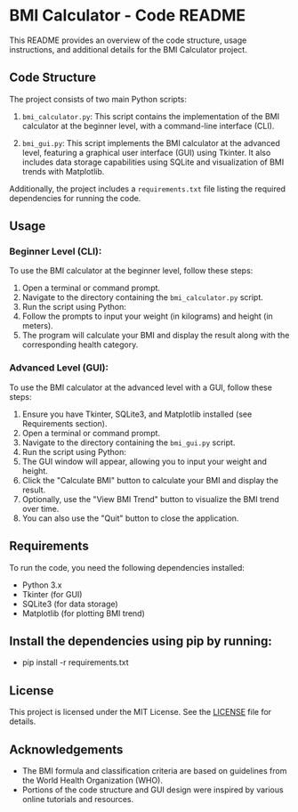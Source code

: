 # BMI Calculator - Code README

This README provides an overview of the code structure, usage instructions, and additional details for the BMI Calculator project.

## Code Structure

The project consists of two main Python scripts:

1. `bmi_calculator.py`: This script contains the implementation of the BMI calculator at the beginner level, with a command-line interface (CLI).
   
2. `bmi_gui.py`: This script implements the BMI calculator at the advanced level, featuring a graphical user interface (GUI) using Tkinter. It also includes data storage capabilities using SQLite and visualization of BMI trends with Matplotlib.

Additionally, the project includes a `requirements.txt` file listing the required dependencies for running the code.

## Usage

### Beginner Level (CLI):

To use the BMI calculator at the beginner level, follow these steps:

1. Open a terminal or command prompt.
2. Navigate to the directory containing the `bmi_calculator.py` script.
3. Run the script using Python:
4. Follow the prompts to input your weight (in kilograms) and height (in meters).
5. The program will calculate your BMI and display the result along with the corresponding health category.

### Advanced Level (GUI):

To use the BMI calculator at the advanced level with a GUI, follow these steps:

1. Ensure you have Tkinter, SQLite3, and Matplotlib installed (see Requirements section).
2. Open a terminal or command prompt.
3. Navigate to the directory containing the `bmi_gui.py` script.
4. Run the script using Python:
5. The GUI window will appear, allowing you to input your weight and height.
6. Click the "Calculate BMI" button to calculate your BMI and display the result.
7. Optionally, use the "View BMI Trend" button to visualize the BMI trend over time.
8. You can also use the "Quit" button to close the application.

## Requirements

To run the code, you need the following dependencies installed:

- Python 3.x
- Tkinter (for GUI)
- SQLite3 (for data storage)
- Matplotlib (for plotting BMI trend)

## Install the dependencies using pip by running:
- pip install -r requirements.txt

## License

This project is licensed under the MIT License. See the [LICENSE](LICENSE) file for details.

## Acknowledgements

- The BMI formula and classification criteria are based on guidelines from the World Health Organization (WHO).
- Portions of the code structure and GUI design were inspired by various online tutorials and resources.
